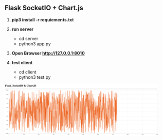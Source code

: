 ## Flask SocketIO + Chart.js

1. **pip3 install -r requiements.txt**



2. **run server**

   - cd server
   - python3 app.py

3. **Open Browser  http://127.0.0.1:8010**



4. **test client**
   - cd client
   - python3 test.py





![capture](./img/capture.png)

